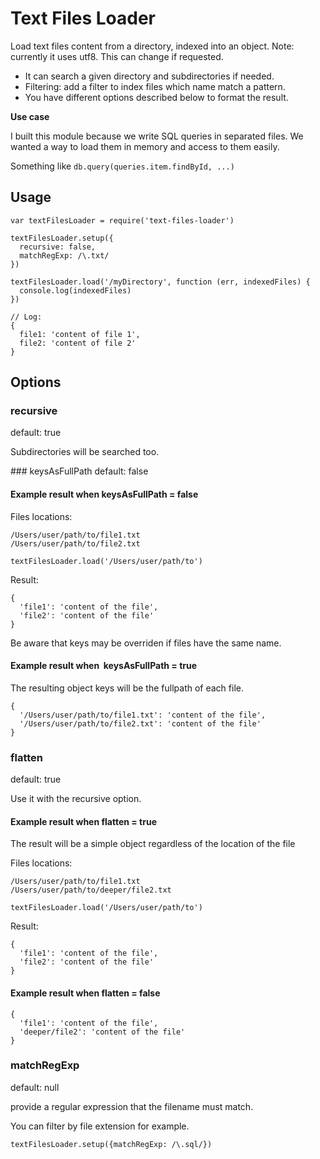 Text Files Loader
=================

Load text files content from a directory, indexed into an object.
Note: currently it uses utf8. This can change if requested.

* It can search a given directory and subdirectories if needed.
* Filtering: add a filter to index files which name match a pattern.
* You have different options described below to format the result.

**Use case**

I built this module because we write SQL queries in separated files.
We wanted a way to load them in memory and access to them easily.

Something like `db.query(queries.item.findById, ...)`

Usage
-------

```
var textFilesLoader = require('text-files-loader')

textFilesLoader.setup({
  recursive: false,
  matchRegExp: /\.txt/
})

textFilesLoader.load('/myDirectory', function (err, indexedFiles) {
  console.log(indexedFiles)
})

// Log:
{
  file1: 'content of file 1',
  file2: 'content of file 2'
}
```


Options
--------

### recursive
default: true

Subdirectories will be searched too.


### keysAsFullPath
default: false


#### Example result when keysAsFullPath = false

Files locations:

```
/Users/user/path/to/file1.txt
/Users/user/path/to/file2.txt

textFilesLoader.load('/Users/user/path/to')
```

Result:
```
{
  'file1': 'content of the file',
  'file2': 'content of the file'
}
```

Be aware that keys may be overriden if files have the same name.


#### Example result when  keysAsFullPath = true

The resulting object keys will be the fullpath of each file.

```
{
  '/Users/user/path/to/file1.txt': 'content of the file',
  '/Users/user/path/to/file2.txt': 'content of the file'
}
```

### flatten
default: true

Use it with the recursive option.


#### Example result when flatten = true
The result will be a simple object regardless of the location of the file

Files locations:

```
/Users/user/path/to/file1.txt
/Users/user/path/to/deeper/file2.txt

textFilesLoader.load('/Users/user/path/to')
```

Result:
```
{
  'file1': 'content of the file',
  'file2': 'content of the file'
}
```

#### Example result when flatten = false

```
{
  'file1': 'content of the file',
  'deeper/file2': 'content of the file'
}
```


### matchRegExp
default: null

provide a regular expression that the filename must match.

You can filter by file extension for example.

```
textFilesLoader.setup({matchRegExp: /\.sql/})
```

